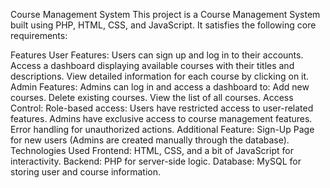 Course Management System
This project is a Course Management System built using PHP, HTML, CSS, and JavaScript. It satisfies the following core requirements:

Features
User Features:
Users can sign up and log in to their accounts.
Access a dashboard displaying available courses with their titles and descriptions.
View detailed information for each course by clicking on it.
Admin Features:
Admins can log in and access a dashboard to:
Add new courses.
Delete existing courses.
View the list of all courses.
Access Control:
Role-based access:
Users have restricted access to user-related features.
Admins have exclusive access to course management features.
Error handling for unauthorized actions.
Additional Feature:
Sign-Up Page for new users (Admins are created manually through the database).
Technologies Used
Frontend: HTML, CSS, and a bit of JavaScript for interactivity.
Backend: PHP for server-side logic.
Database: MySQL for storing user and course information.

